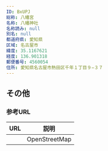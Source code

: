 ```yaml
---
ID: BxUPJ
総称: 八幡宮
名称: 八幡神社
名称読み: null
別名: null
都道府県: 愛知県
区域: 名古屋市
緯度: 35.1167621
経度: 136.901318
郵便番号: 4560054
住所: 愛知県名古屋市熱田区千年１丁目９−３７
---
```


## その他

### 参考URL

| URL | 説明          |
| --- | ------------- |
|     | OpenStreetMap |
